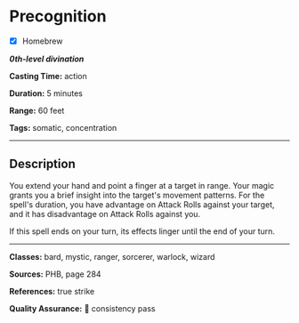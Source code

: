 # Precognition

- [x] Homebrew

***0th-level divination***

**Casting Time:** action

**Duration:** 5 minutes

**Range:** 60 feet

**Tags:** somatic, concentration

---

## Description
You extend your hand and point a finger at a target in range.
Your magic grants you a brief insight into the target's movement patterns.
For the spell's duration, you have advantage on Attack Rolls against your target, and it has disadvantage on Attack Rolls against you.

If this spell ends on your turn, its effects linger until the end of your turn.

---

**Classes:** bard, mystic, ranger, sorcerer, warlock, wizard

**Sources:** PHB, page 284

**References:** true strike

**Quality Assurance:** :star2: consistency pass
